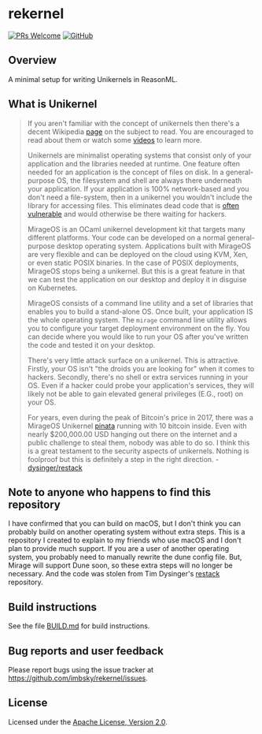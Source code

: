 # rekernel

[![PRs Welcome](https://img.shields.io/badge/PRs-welcome-brightgreen.svg?style=flat-square)](http://makeapullrequest.com)
[![GitHub](https://img.shields.io/github/license/imbsky/dvm?color=brightgreen&style=flat-square)](https://github.com/imbsky/dvm/blob/master/LICENSE)

## Overview

A minimal setup for writing Unikernels in ReasonML.

## What is Unikernel

> If you aren't familiar with the concept of unikernels then there's a decent
> Wikipedia [page](https://en.wikipedia.org/wiki/Unikernel) on the subject to
> read. You are encouraged to read about them or watch some
> [videos](https://www.youtube.com/results?search_query=unikernel) to learn
> more.
>
> Unikernels are minimalist operating systems that consist only of your
> application and the libraries needed at runtime. One feature often needed for
> an application is the concept of files on disk. In a general-purpose OS, the
> filesystem and shell are always there underneath your application. If your
> application is 100% network-based and you don't need a file-system, then in a
> unikernel you wouldn't include the library for accessing files. This
> eliminates dead code that is
> [often](https://www.cvedetails.com/product/47/Linux-Linux-Kernel.html?vendor_id=33)
> [vulnerable](https://www.cvedetails.com/product/21050/GNU-Bash.html?vendor_id=72)
> and would otherwise be there waiting for hackers.
>
> MirageOS is an OCaml unikernel development kit that targets many different
> platforms. Your code can be developed on a normal general-purpose desktop
> operating system. Applications built with MirageOS are very flexible and can
> be deployed on the cloud using KVM, Xen, or even static POSIX binaries. In the
> case of POSIX deployments, MirageOS stops being a unikernel. But this is a
> great feature in that we can test the application on our desktop and deploy it
> in disguise on Kubernetes.
>
> MirageOS consists of a command line utility and a set of libraries that
> enables you to build a stand-alone OS. Once built, your application IS the
> whole operating system. The `mirage` command line utility allows you to
> configure your target deployment environment on the fly. You can decide where
> you would like to run your OS after you've written the code and tested it on
> your desktop.
>
> There's very little attack surface on a unikernel. This is attractive.
> Firstly, your OS isn't "the droids you are looking for" when it comes to
> hackers. Secondly, there's no shell or extra services running in your OS. Even
> if a hacker could probe your application's services, they will likely not be
> able to gain elevated general privileges (E.G., root) on your OS.
>
> For years, even during the peak of Bitcoin's price in 2017, there was a
> MirageOS Unikernel [pinata](https://mirage.io/blog/bitcoin-pinata-results)
> running with 10 bitcoin inside. Even with nearly \$200,000.00 USD hanging out
> there on the internet and a public challenge to steal them, nobody was able to
> do so. I think this is a great testament to the security aspects of
> unikernels. Nothing is foolproof but this is definitely a step in the right
> direction. - [dysinger/restack](https://github.com/dysinger/restack)

## Note to anyone who happens to find this repository

I have confirmed that you can build on macOS, but I don't think you can probably
build on another operating system without extra steps. This is a repository I
created to explain to my friends who use macOS and I don't plan to provide much
support. If you are a user of another operating system, you probably need to
manually rewrite the dune config file. But, Mirage will support Dune soon, so
these extra steps will no longer be necessary. And the code was stolen from Tim
Dysinger's [restack](https://github.com/dysinger/restack) repository.

## Build instructions

See the file [BUILD.md](BUILD.md) for build instructions.

## Bug reports and user feedback

Please report bugs using the issue tracker at
<https://github.com/imbsky/rekernel/issues>.

## License

Licensed under the
[Apache License, Version 2.0](https://www.apache.org/licenses/LICENSE-2.0).

